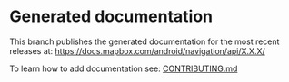 # Generated documentation

This branch publishes the generated documentation for the most recent releases at: https://docs.mapbox.com/android/navigation/api/X.X.X/

To learn how to add documentation see: [CONTRIBUTING.md](https://github.com/mapbox/mapbox-navigation-ios/blob/master/CONTRIBUTING.md)
